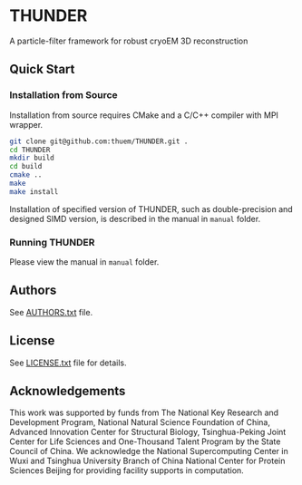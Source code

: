 # THUNDER
A particle-filter framework for robust cryoEM 3D reconstruction

## Quick Start

### Installation from Source

Installation from source requires CMake and a C/C++ compiler with MPI wrapper.

```bash
git clone git@github.com:thuem/THUNDER.git .
cd THUNDER
mkdir build
cd build
cmake ..
make
make install
```

Installation of specified version of THUNDER, such as double-precision and designed SIMD version, is described in the manual in `manual` folder.

### Running THUNDER

Please view the manual in `manual` folder.

## Authors

See [AUTHORS.txt](AUTHORS.txt) file.

## License

See [LICENSE.txt](LICENSE.txt) file for details.

## Acknowledgements

This work was supported by funds from The National Key Research and Development Program, National Natural Science Foundation of China, Advanced Innovation Center for Structural Biology, Tsinghua-Peking Joint Center for Life Sciences and One-Thousand Talent Program by the State Council of China. We acknowledge the National Supercomputing Center in Wuxi and Tsinghua University Branch of China National Center for Protein Sciences Beijing for providing facility supports in computation.
